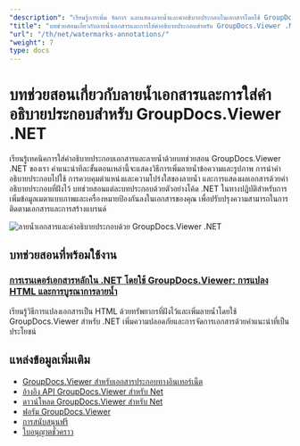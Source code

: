 ```yaml
---
"description": "เรียนรู้การเพิ่ม จัดการ และแสดงลายน้ำและคำอธิบายประกอบในเอกสารโดยใช้ GroupDocs.Viewer สำหรับ .NET"
"title": "บทช่วยสอนเกี่ยวกับลายน้ำเอกสารและการใส่คำอธิบายประกอบสำหรับ GroupDocs.Viewer .NET"
"url": "/th/net/watermarks-annotations/"
"weight": 7
type: docs
---
```

# บทช่วยสอนเกี่ยวกับลายน้ำเอกสารและการใส่คำอธิบายประกอบสำหรับ GroupDocs.Viewer .NET

เรียนรู้เทคนิคการใส่คำอธิบายประกอบเอกสารและลายน้ำด้วยบทช่วยสอน GroupDocs.Viewer .NET ของเรา คำแนะนำทีละขั้นตอนเหล่านี้จะแสดงวิธีการเพิ่มลายน้ำข้อความและรูปภาพ การนำคำอธิบายประกอบไปใช้ การควบคุมตำแหน่งและความโปร่งใสของลายน้ำ และการแสดงผลเอกสารด้วยคำอธิบายประกอบที่ฝังไว้ บทช่วยสอนแต่ละบทประกอบด้วยตัวอย่างโค้ด .NET ในทางปฏิบัติสำหรับการเพิ่มข้อมูลเมตาแบบภาพและเครื่องหมายป้องกันลงในเอกสารของคุณ เพื่อปรับปรุงความสามารถในการติดตามเอกสารและการสร้างแบรนด์

![ลายน้ำเอกสารและคำอธิบายประกอบด้วย GroupDocs.Viewer .NET](/viewer/watermarks-annotations/image.png)

## บทช่วยสอนที่พร้อมใช้งาน

### [การเรนเดอร์เอกสารหลักใน .NET โดยใช้ GroupDocs.Viewer: การแปลง HTML และการบูรณาการลายน้ำ](./groupdocs-viewer-net-html-rendering-watermarks/)
เรียนรู้วิธีการแปลงเอกสารเป็น HTML ด้วยทรัพยากรที่ฝังไว้และเพิ่มลายน้ำโดยใช้ GroupDocs.Viewer สำหรับ .NET เพิ่มความปลอดภัยและการจัดการเอกสารด้วยคำแนะนำที่เป็นประโยชน์

## แหล่งข้อมูลเพิ่มเติม

- [GroupDocs.Viewer สำหรับเอกสารประกอบทางอินเทอร์เน็ต](https://docs.groupdocs.com/viewer/net/)
- [อ้างอิง API GroupDocs.Viewer สำหรับ Net](https://reference.groupdocs.com/viewer/net/)
- [ดาวน์โหลด GroupDocs.Viewer สำหรับ Net](https://releases.groupdocs.com/viewer/net/)
- [ฟอรัม GroupDocs.Viewer](https://forum.groupdocs.com/c/viewer/9)
- [การสนับสนุนฟรี](https://forum.groupdocs.com/)
- [ใบอนุญาตชั่วคราว](https://purchase.groupdocs.com/temporary-license/)